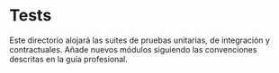 # Tests

Este directorio alojará las suites de pruebas unitarias, de integración y contractuales. Añade nuevos módulos siguiendo las convenciones descritas en la guía profesional.
